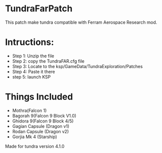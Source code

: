 # TundraFarPatch
This patch make tundra compatible with Ferram Aerospace Research mod.

# Intructions:
* Step 1: Unzip the file
* Step 2: copy the TundraFAR.cfg file
* Step 3: Locate to the ksp/GameData/TundraExploration/Patches
* Step 4: Paste it there
* step 5: launch KSP

# Things Included 
* Mothra(Falcon 1)
* Bagorah 9(Falcon 9 Block V1.0)
* Ghidora 9(Falcon 9 Block 4/5)
* Gagian Capsule (Dragon v1)
* Rodan Capsule (Dragon v2)
* Gorjia Mk 4 (Starship)

Made for tundra version 4.1.0 
